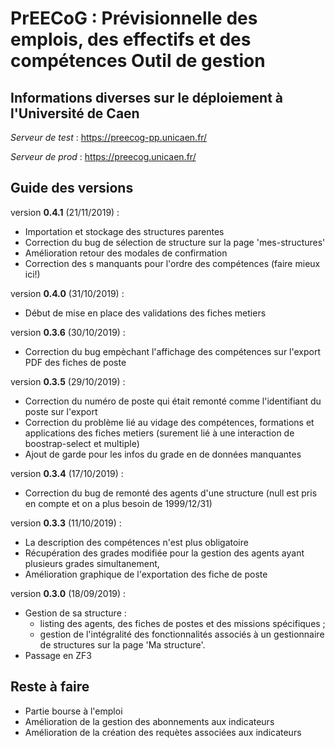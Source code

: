 # PrEECoG : Prévisionnelle des emplois, des effectifs et des compétences Outil de gestion

## Informations diverses sur le déploiement à l'Université de Caen

_Serveur de test_ : https://preecog-pp.unicaen.fr/

_Serveur de prod_ : https://preecog.unicaen.fr/

## Guide des versions

version **0.4.1** (21/11/2019) :
* Importation et stockage des structures parentes
* Correction du bug de sélection de structure sur la page 'mes-structures'
* Amélioration retour des modales de confirmation
* Correction des s manquants pour l'ordre des compétences (faire mieux ici!)

version **0.4.0** (31/10/2019) :
* Début de mise en place des validations des fiches metiers  

version **0.3.6** (30/10/2019) :
* Correction du bug empèchant l'affichage des compétences sur l'export PDF des fiches de poste

version **0.3.5** (29/10/2019) :
* Correction du numéro de poste qui était remonté comme l'identifiant du poste sur l'export
* Correction du problème lié au vidage des compétences, formations et applications des fiches metiers (surement lié à une interaction de boostrap-select et multiple) 
* Ajout de garde pour les infos du grade en de données manquantes

version **0.3.4** (17/10/2019) :
* Correction du bug de remonté des agents d'une structure (null est pris en compte et on a plus besoin de 1999/12/31)

version **0.3.3** (11/10/2019) :
* La description des compétences n'est plus obligatoire
* Récupération des grades modifiée pour la gestion des agents ayant plusieurs grades simultanement,
* Amélioration graphique de l'exportation des fiche de poste 

version **0.3.0** (18/09/2019) : 
* Gestion de sa structure : 
    - listing des agents, des fiches de postes et des missions spécifiques ;
    - gestion de l'intégralité des fonctionnalités associés à un gestionnaire de structures sur la page 'Ma structure'.
* Passage en ZF3

## Reste à faire 

* Partie bourse à l'emploi
* Amélioration de la gestion des abonnements aux indicateurs
* Amélioration de la création des requètes associées aux indicateurs